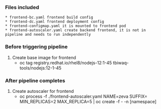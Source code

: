 ### Files included

    * frontend-bc.yaml frontend build config
    * frontend-dc.yaml frontend deployment config
    * frontend-configmap.yaml it is mounted to frontend pod
    * frontend-autoscaler.yaml create backend frontend, it is not in pipeline and needs to run independently

### Before triggering pipeline

1. Create base image for frontend
    * oc tag registry.redhat.io/rhel8/nodejs-12:1-45 tbiwaq-tools/nodejs:12-1-45

### After pipeline completes

1. Create autoscaler for frontend
    * oc process -f ./frontend-autoscaler.yaml NAME=zeva SUFFIX= MIN_REPLICAS=2 MAX_REPLICA=5 | oc create -f - -n [namespace]
